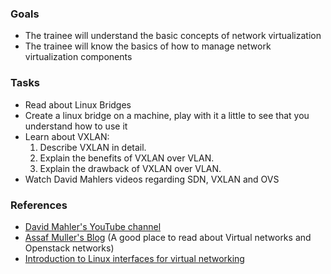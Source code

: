 ### Goals
- The trainee will understand the basic concepts of network virtualization
- The trainee will know the basics of how to manage network virtualization components

### Tasks
- Read about Linux Bridges
- Create a linux bridge on a machine, play with it a little to see that you understand how to use it
- Learn about VXLAN:
  1. Describe VXLAN in detail.
  2. Explain the benefits of VXLAN over VLAN.
  3. Explain the drawback of VXLAN over VLAN.
- Watch David Mahlers videos regarding SDN, VXLAN and OVS

### References
- [David Mahler's YouTube channel](https://www.youtube.com/user/mahler711/videos)
- [Assaf Muller's Blog](https://assafmuller.com/) (A good place to read about Virtual networks and Openstack networks)
- [Introduction to Linux interfaces for virtual networking](https://developers.redhat.com/blog/2018/10/22/introduction-to-linux-interfaces-for-virtual-networking/)
